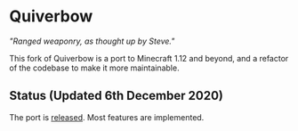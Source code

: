# Quiverbow
*"Ranged weaponry, as thought up by Steve."*

This fork of Quiverbow is a port to Minecraft 1.12 and beyond, and a refactor of the codebase to make it more maintainable. 

## Status (Updated 6th December 2020)
The port is [released](https://github.com/Daomephsta/quiverbow-restrung/releases).
Most features are implemented. 